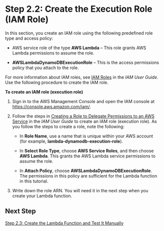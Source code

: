 # Step 2\.2: Create the Execution Role \(IAM Role\)<a name="with-dynamodb-create-execution-role"></a>

In this section, you create an IAM role using the following predefined role type and access policy:

+ AWS service role of the type **AWS Lambda** – This role grants AWS Lambda permissions to assume the role\. 

+ **AWSLambdaDynamoDBExecutionRole** – This is the access permissions policy that you attach to the role\. 

 For more information about IAM roles, see [IAM Roles](http://docs.aws.amazon.com/IAM/latest/UserGuide/id_roles.html) in the *IAM User Guide*\. Use the following procedure to create the IAM role\.

**To create an IAM role \(execution role\)**

1. Sign in to the AWS Management Console and open the IAM console at [https://console\.aws\.amazon\.com/iam/](https://console.aws.amazon.com/iam/)\.

1. Follow the steps in [Creating a Role to Delegate Permissions to an AWS Service](http://docs.aws.amazon.com/IAM/latest/UserGuide/id_roles_create_for-service.html) in the *IAM User Guide* to create an IAM role \(execution role\)\. As you follow the steps to create a role, note the following:

   + In **Role Name**, use a name that is unique within your AWS account \(for example, **lambda\-dynamodb\-execution\-role**\)\. 

   + In **Select Role Type**, choose **AWS Service Roles**, and then choose **AWS Lambda**\. This grants the AWS Lambda service permissions to assume the role\.

   + In **Attach Policy**, choose **AWSLambdaDynamoDBExecutionRole**\. The permissions in this policy are sufficient for the Lambda function in this tutorial\.

1. Write down the role ARN\. You will need it in the next step when you create your Lambda function\.

## Next Step<a name="with-ddb-next-step-3"></a>

[Step 2\.3: Create the Lambda Function and Test It Manually](with-dynamodb-create-function.md)